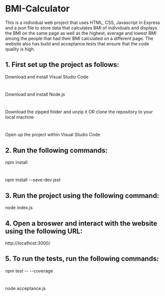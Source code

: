 # BMI-Calculator
This is a individual web project that uses HTML, CSS, Javascript in Express and a json file to store data that calculates BMI 
of individuals and displays the BMI on the same page as well as the highest, average and lowest BMI among the people that had 
their BMI calculated on a different page. The website also has build and acceptance tests that ensure that the code quality is 
high.

## 1. First set up the project as follows:
Download and install Visual Studio Code
#
Download and install Node.js
#
Download the zipped folder and unzip it OR clone the repository to your local machine
#
Open up the project within Visual Studio Code

## 2. Run the following commands:
npm install
#
npm install --save-dev jest

## 3. Run the project using the following command:
node index.js

## 4. Open a broswer and interact with the website using the following URL:
http://localhost:3000/

## 5. To run the tests, run the following commands:
npm test -- --coverage
#
node acceptance.js
